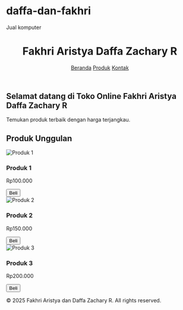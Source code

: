 # daffa-dan-fakhri
Jual komputer 
<!DOCTYPE html>
<html lang="id">
<head>
  <meta charset="UTF-8" />
  <meta name="viewport" content="width=device-width, initial-scale=1.0" />
  <title>Fakhri Aristya dan Daffa Zachary R| Toko Online</title>
  <link rel="stylesheet" href="style.css" />
</head>
<body>
  <header>
    <h1>Fakhri Aristya Daffa Zachary R</h1>
    <nav>
      <a href="#">Beranda</a>
      <a href="#">Produk</a>
      <a href="#">Kontak</a>
    </nav>
  </header>

  <section class="hero">
    <h2>Selamat datang di Toko Online Fakhri Aristya Daffa Zachary R</h2>
    <p>Temukan produk terbaik dengan harga terjangkau.</p>
  </section>

  <section class="products">
    <h2>Produk Unggulan</h2>
    <div class="product-list">
      <div class="product">
        <img src="https://via.placeholder.com/200" alt="Produk 1" />
        <h3>Produk 1</h3>
        <p>Rp100.000</p>
        <button onclick="beli('Produk 1')">Beli</button>
      </div>
      <div class="product">
        <img src="https://via.placeholder.com/200" alt="Produk 2" />
        <h3>Produk 2</h3>
        <p>Rp150.000</p>
        <button onclick="beli('Produk 2')">Beli</button>
      </div>
      <div class="product">
        <img src="https://via.placeholder.com/200" alt="Produk 3" />
        <h3>Produk 3</h3>
        <p>Rp200.000</p>
        <button onclick="beli('Produk 3')">Beli</button>
      </div>
    </div>
  </section>

  <footer>
    <p>&copy; 2025 Fakhri Aristya dan Daffa Zachary R. All rights reserved.</p>
  </footer>

 

